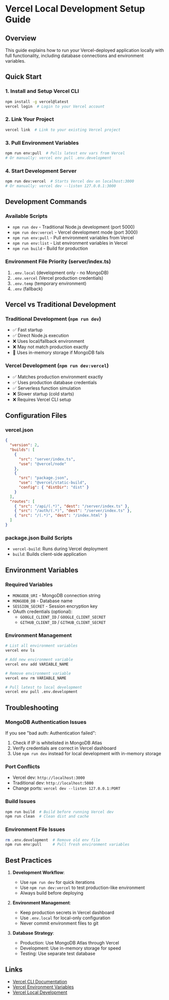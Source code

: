 # Vercel Local Development Setup Guide

## Overview
This guide explains how to run your Vercel-deployed application locally with full functionality, including database connections and environment variables.

## Quick Start

### 1. Install and Setup Vercel CLI
```bash
npm install -g vercel@latest
vercel login  # Login to your Vercel account
```

### 2. Link Your Project
```bash
vercel link  # Link to your existing Vercel project
```

### 3. Pull Environment Variables
```bash
npm run env:pull  # Pulls latest env vars from Vercel
# Or manually: vercel env pull .env.development
```

### 4. Start Development Server
```bash
npm run dev:vercel  # Starts Vercel dev on localhost:3000
# Or manually: vercel dev --listen 127.0.0.1:3000
```

## Development Commands

### Available Scripts
- `npm run dev` - Traditional Node.js development (port 5000)
- `npm run dev:vercel` - Vercel development mode (port 3000)
- `npm run env:pull` - Pull environment variables from Vercel
- `npm run env:list` - List environment variables in Vercel
- `npm run build` - Build for production

### Environment File Priority (server/index.ts)
1. `.env.local` (development only - no MongoDB)
2. `.env.vercel` (Vercel production credentials)
3. `.env.temp` (temporary environment)
4. `.env` (fallback)

## Vercel vs Traditional Development

### Traditional Development (`npm run dev`)
- ✅ Fast startup
- ✅ Direct Node.js execution
- ❌ Uses local/fallback environment
- ❌ May not match production exactly
- 🔧 Uses in-memory storage if MongoDB fails

### Vercel Development (`npm run dev:vercel`)
- ✅ Matches production environment exactly
- ✅ Uses production database credentials
- ✅ Serverless function simulation
- ❌ Slower startup (cold starts)
- ❌ Requires Vercel CLI setup

## Configuration Files

### vercel.json
```json
{
  "version": 2,
  "builds": [
    {
      "src": "server/index.ts",
      "use": "@vercel/node"
    },
    {
      "src": "package.json", 
      "use": "@vercel/static-build",
      "config": { "distDir": "dist" }
    }
  ],
  "routes": [
    { "src": "/api/(.*)", "dest": "/server/index.ts" },
    { "src": "/auth/(.*)", "dest": "/server/index.ts" },
    { "src": "/(.*)", "dest": "/index.html" }
  ]
}
```

### package.json Build Scripts
- `vercel-build`: Runs during Vercel deployment
- `build`: Builds client-side application

## Environment Variables

### Required Variables
- `MONGODB_URI` - MongoDB connection string
- `MONGODB_DB` - Database name
- `SESSION_SECRET` - Session encryption key
- OAuth credentials (optional):
  - `GOOGLE_CLIENT_ID` / `GOOGLE_CLIENT_SECRET`
  - `GITHUB_CLIENT_ID` / `GITHUB_CLIENT_SECRET`

### Environment Management
```bash
# List all environment variables
vercel env ls

# Add new environment variable
vercel env add VARIABLE_NAME

# Remove environment variable  
vercel env rm VARIABLE_NAME

# Pull latest to local development
vercel env pull .env.development
```

## Troubleshooting

### MongoDB Authentication Issues
If you see "bad auth: Authentication failed":
1. Check if IP is whitelisted in MongoDB Atlas
2. Verify credentials are correct in Vercel dashboard
3. Use `npm run dev` instead for local development with in-memory storage

### Port Conflicts
- Vercel dev: `http://localhost:3000`
- Traditional dev: `http://localhost:5000`
- Change ports: `vercel dev --listen 127.0.0.1:PORT`

### Build Issues
```bash
npm run build  # Build before running Vercel dev
npm run clean  # Clean dist and cache
```

### Environment File Issues
```bash
rm .env.development  # Remove old env file
npm run env:pull     # Pull fresh environment variables
```

## Best Practices

1. **Development Workflow**:
   - Use `npm run dev` for quick iterations
   - Use `npm run dev:vercel` to test production-like environment
   - Always build before deploying

2. **Environment Management**:
   - Keep production secrets in Vercel dashboard
   - Use `.env.local` for local-only configuration
   - Never commit environment files to git

3. **Database Strategy**:
   - Production: Use MongoDB Atlas through Vercel
   - Development: Use in-memory storage for speed
   - Testing: Use separate test database

## Links
- [Vercel CLI Documentation](https://vercel.com/docs/cli)
- [Vercel Environment Variables](https://vercel.com/docs/environment-variables)
- [Vercel Local Development](https://vercel.com/docs/cli/dev) 